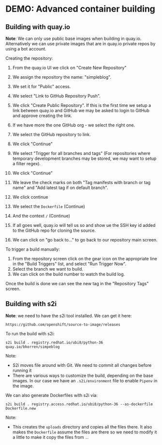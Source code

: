 DEMO: Advanced container building
=================================

Building with quay.io
---------------------

**Note**: We can only use public base images when building in quay.io.
Alternatively we can use private images that are in quay.io private repos by
using a bot account.

Creating the repository:

 1. From the quay.io UI we click on "Create New Repository"
 2. We assign the repository the name: "simpleblog".
 3. We set it for "Public" access.
 4. We select "Link to GitHub Repository Push".
 5. We click "Create Public Repository". If this is the first time we setup a
    link between quay.io and GitHub we may be asked to login to GitHub and
    approve creating the link.

 6. If we have more the one GitHub org - we select the right one.
 7. We select the GitHub repository to link.
 8. We click "Continue"

 9. We select "Trigger for all branches and tags" (For repositories where
    temporary development branches may be stored, we may want to setup a filter
    regex).
10. We click "Continue"

11. We leave the check marks on both "Tag manifests with branch or tag name" and
    "Add latest tag if on default branch".
12. We click continue

13. We select the `Dockerfile` (Continue)
14. And the context `/` (Continue)

15. If all goes well, quay.io will tell us so and show ue the SSH key id added
    to the GitHub repo for cloning the source.
16. We can click on "go back to..." to go back to our repository main screen.

To trigger a build manually:

 1. From the repository screen click on the gear icon on the appropriate line in
    the "Build Triggers" list, and select "Run Trigger Now".
 2. Select the branch we want to build.
 3. We can click on the build number to watch the build log.

Once the build is done we can see the new tag in the "Repository Tags" screen.

Building with s2i
-----------------

**Note**: we need to have the s2i tool installed. We can get it here:

    https://github.com/openshift/source-to-image/releases

To run the build with s2i:

    s2i build . registry.redhat.io/ubi8/python-36 quay.io/bkorren/simpeblog

Note:
* S2i moves file around with Git. We need to commit all changes before running it
* There are various ways to customize the build, depending on the base images.
  In our case we have an `.s2i/environment` file to enable `Pipenv` in the
  image.

We can also generate Dockerfiles with s2i via:

    s2i build . registry.access.redhat.io/ubi8/python-36 --as-dockerfile Dockerfile.new

Note:
* This creates the `uploads` directory and copies all the files there. It also
  makes the `Dockerfile` assume the files are there so we need to modify it a
  little to make it copy the files from `.`.

